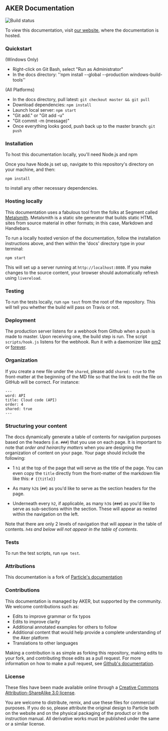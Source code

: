 ## AKER Documentation
![Build status](https://api.travis-ci.org/AKERKits/docs.svg?branch=master)

To view this documentation, visit [our website](http://docs.akerkits.com), where the documentation is hosted.

### Quickstart
(Windows Only)
 - Right-click on Git Bash, select "Run as Administrator"
 - In the docs directory: ''npm install --global --production windows-build-tools''

(All Platforms)
 - In the docs directory, pull latest: ``git checkout master && git pull``
 - Download dependencies: ``npm install``
 - Launch local server: ``npm start``
 - "Git add." or "Git add -u"
 - "Git commit -m (message)"
 - Once everything looks good, push back up to the master branch: ``git push``

### Installation

To host this documentation locally, you'll need Node.js and npm

Once you have Node.js set up, navigate to this repository's directory on your machine, and then:

    npm install

to install any other necessary dependencies.

### Hosting locally

This documentation uses a fabulous tool from the folks at Segment called [Metalsmith](http://www.metalsmith.io). Metalsmith is a static site generator that builds static HTML sites from source material in other formats; in this case, Markdown and Handlebars.

To run a locally hosted version of the documentation, follow the installation instructions above, and then within the 'docs' directory type in your terminal:

`npm start`

This will set up a server running at `http://localhost:8080`. If you make changes to the source content, your browser should automatically refresh using `livereload`.

### Testing

To run the tests locally, run `npm test` from the root of the
repository. This will tell you whether the build will pass on Travis or
not.

### Deployment

The production server listens for a webhook from Github when a push is made to master.
Upon receiving one, the build step is run. The script `scripts/hook.js` listens for the
webhook. Run it with a daemonizer like [pm2](https://github.com/Unitech/pm2) or [forever](https://github.com/foreverjs/forever).

### Organization

If you create a new file under the `shared`, please add `shared: true`
to the front-matter at the beginning of the MD file so that the link to
edit the file on GitHub will be correct. For instance:

```
---
word: API
title: Cloud code (API)
order: 4
shared: true
---
```

### Structuring your content

The docs dynamically generate a table of contents for navigation purposes based on the headers (i.e. `###`) that you use on each page. It is important to note that _order and heirarchy matters_ when you are designing the organization of content on your page. Your page should include the following:

* 1 `h1` at the top of the page that will serve as the title of the page. You can even copy the `title` directly from the front-matter of the markdown file like this: `# {{title}}`

* As many `h2`s (`##`) as you'd like to serve as the section headers for the page.

* Underneath every `h2`, if applicable, as many `h3`s (`###`) as you'd like to serve as sub-sections within the section. These will appear as nested within the navigation on the left.

Note that there are only 2 levels of navigation that will appear in the table of contents. *`h4`s and below will not appear in the table of contents*.

### Tests

To run the test scripts, run `npm test`.

### Attributions

This documentation is a fork of [Particle's documentation](https://github.com/spark/docs)

### Contributions

This documentation is managed by AKER, but supported by the community. We welcome contributions such as:

* Edits to improve grammar or fix typos
* Edits to improve clarity
* Additional annotated examples for others to follow
* Additional content that would help provide a complete understanding of the Aker platform
* Translations to other languages

Making a contribution is as simple as forking this repository, making edits to your fork, and contributing those edits as a pull request. For more information on how to make a pull request, see [Github's documentation](https://help.github.com/articles/using-pull-requests/).

### License

These files have been made available online through a [Creative Commons Attribution-ShareAlike 3.0 license](http://creativecommons.org/licenses/by-sa/3.0/us/).

You are welcome to distribute, remix, and use these files for commercial purposes. If you do so, please attribute the original design to Particle both on the website and on the physical packaging of the product or in the instruction manual. All derivative works must be published under the same or a similar license.
